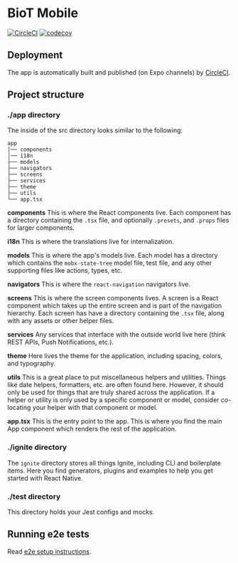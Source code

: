 # BioT Mobile

[![CircleCI](https://circleci.com/gh/B-IoT/mobile-app.svg?style=svg&circle-token=b35bec0e14f0006328c68b47829a5fa53efec6dc)](https://app.circleci.com/pipelines/github/B-IoT) [![codecov](https://codecov.io/gh/B-IoT/mobile-app/branch/main/graph/badge.svg?token=jI0TLUXYqG)](https://codecov.io/gh/B-IoT/mobile-app)

## Deployment

The app is automatically built and published (on Expo channels) by [CircleCI](https://app.circleci.com/pipelines/github/B-IoT/mobile-app).

## Project structure

### ./app directory

The inside of the src directory looks similar to the following:

```
app
│── components
│── i18n
├── models
├── navigators
├── screens
├── services
├── theme
├── utils
└── app.tsx
```

**components**
This is where the React components live. Each component has a directory containing the `.tsx` file, and optionally `.presets`, and `.props` files for larger components.

**i18n**
This is where the translations live for internalization.

**models**
This is where the app's models live. Each model has a directory which contains the `mobx-state-tree` model file, test file, and any other supporting files like actions, types, etc.

**navigators**
This is where the `react-navigation` navigators live.

**screens**
This is where the screen components lives. A screen is a React component which takes up the entire screen and is part of the navigation hierarchy. Each screen has have a directory containing the `.tsx` file, along with any assets or other helper files.

**services**
Any services that interface with the outside world live here (think REST APIs, Push Notifications, etc.).

**theme**
Here lives the theme for the application, including spacing, colors, and typography.

**utils**
This is a great place to put miscellaneous helpers and utilities. Things like date helpers, formatters, etc. are often found here. However, it should only be used for things that are truly shared across the application. If a helper or utility is only used by a specific component or model, consider co-locating your helper with that component or model.

**app.tsx** This is the entry point to the app. This is where you find the main App component which renders the rest of the application.

### ./ignite directory

The `ignite` directory stores all things Ignite, including CLI and boilerplate items. Here you find generators, plugins and examples to help you get started with React Native.

### ./test directory

This directory holds your Jest configs and mocks.

## Running e2e tests

Read [e2e setup instructions](./e2e/README.md).
